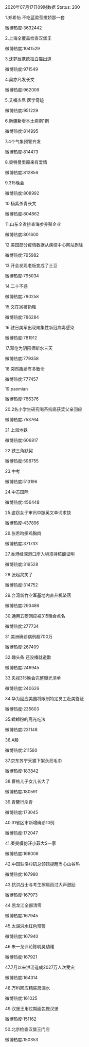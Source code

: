 2020年07月17日09时数据
Status: 200

1.郑希怡 不吃蓝盈莹撒娇那一套

微博热度:3632442

2.上海全覆盖检查汉堡王

微博热度:1041529

3.沈梦辰携欧拉白猫出道

微博热度:971549

4.吴亦凡发长文

微博热度:962006

5.艾福杰尼 医学奇迹

微博热度:951229

6.新疆新增本土病例1例

微博热度:814995

7.4个气象预警齐发

微博热度:814473

8.奥特曼里原来有爱情

微博热度:812856

9.315晚会

微博热度:808992

10.杨紫杀青长文

微博热度:804862

11.山东全省排查海参养殖企业

微博热度:801600

12.美国部分疫情数据从疾控中心网站删除

微博热度:795982

13.开会发现老板变成了土豆

微博热度:795034

14.二十不惑

微博热度:790258

15.文在寅被扔鞋

微博热度:786284

16.驻日美军出现聚集性新冠病毒感染

微博热度:781912

17.邓伦为阴阳师断水三天

微博热度:779358

18.突然撒娇有多致命

微博热度:777457

19.paomian

微博热度:766376

20.2名小学生研究喝茶抗癌获奖父亲回应

微博热度:753764

21.上海地铁

微博热度:606817

22.铁三角默契

微博热度:598755

23.中考

微博热度:513196

24.中芯国际

微博热度:456448

25.盗窃女子审讯中蹦英文单词求饶

微博热度:437896

26.张若昀撕鸡胸肉

微博热度:371733

27.香港经深港口岸入境须持核酸证明

微博热度:319528

28.张起灵笑了

微博热度:314752

29.台湾新竹空军基地内直升机坠落

微博热度:293486

30.通用五菱回应被315晚会点名

微博热度:277734

31.美洲确诊病例超700万

微博热度:267409

32.趣头条 还没播就道歉

微博热度:246945

33.央视315晚会完整曝光清单

微博热度:240626

34.华为回应美国将限制特定员工赴美签证

微博热度:235603

35.螺蛳粉的高光吃法

微博热度:231148

36.A股

微博热度:211580

37.京东苏宁天猫下架永亮毛巾

微博热度:183842

38.曹格儿子女儿长大了

微博热度:180591

39.青簪行杀青

微博热度:173045

40.31省区市新增确诊10例

微博热度:172047

41.秦昊模仿汪小菲大S一家

微博热度:168006

42.中国驻洛杉矶总领馆提醒当心山谷热

微博热度:167990

43.抗洪战士与考生擦肩而过大声鼓励

微博热度:167973

44.黑龙江全部清零

微博热度:167945

45.太湖洪水红色预警

微博热度:167940

46.朱一龙评论陈明昊幼稚

微博热度:167921

47.7月以来洪涝造成2027万人次受灾

微博热度:164314

48.万科回应精装房漏水

微博热度:161025

49.汉堡王用过期面包做汉堡

微博热度:151162

50.北京检查汉堡王门店

微博热度:150353

